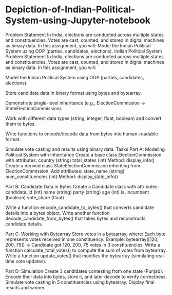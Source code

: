 # Depiction-of-Indian-Political-System-using-Jupyter-notebook
Problem Statement In India, elections are conducted across multiple states and constituencies. Votes are cast, counted, and stored in digital machines as binary data. In this assignment, you will:  Model the Indian Political System using OOP (parties, candidates, elections).
Indian Political System
Problem Statement
In India, elections are conducted across multiple states and constituencies. Votes are cast, counted, and stored in digital machines as binary data. In this assignment, you will:

Model the Indian Political System using OOP (parties, candidates, elections).


Store candidate data in binary format using bytes and bytearray.


Demonstrate single-level inheritance (e.g., ElectionCommission → StateElectionCommission).


Work with different data types (string, integer, float, boolean) and convert them to bytes.


Write functions to encode/decode data from bytes into human-readable format.

Simulate vote casting and results using binary data.
Tasks
Part A: Modeling Political System with Inheritance
Create a base class ElectionCommission with attributes:
country (string)
total_states (int)
Method: display_info()
Create a derived class StateElectionCommission inheriting from ElectionCommission. Add attributes:
state_name (string)
num_constituencies (int)
Method: display_state_info()

Part B: Candidate Data in Bytes
Create a Candidate class with attributes:
candidate_id (int)
name (string)
party (string)
age (int)
is_incumbent (boolean)
vote_share (float)

Write a function encode_candidate_to_bytes() that converts candidate details into a bytes object.
Write another function decode_candidate_from_bytes() that takes bytes and reconstructs candidate details.

Part C: Working with Bytearray
Store votes in a bytearray, where:
Each byte represents votes received in one constituency.
Example: bytearray([120, 200, 75]) → Candidate got 120, 200, 75 votes in 3 constituencies.
Write a function calculate_total_votes() to compute the sum of votes from bytearray.
Write a function update_votes() that modifies the bytearray (simulating real-time vote updates).

Part D: Simulation
Create 3 candidates contesting from one state (Punjab).
Encode their data into bytes, store it, and later decode to verify correctness.
Simulate vote casting in 5 constituencies using bytearray.
Display final results and winner.


